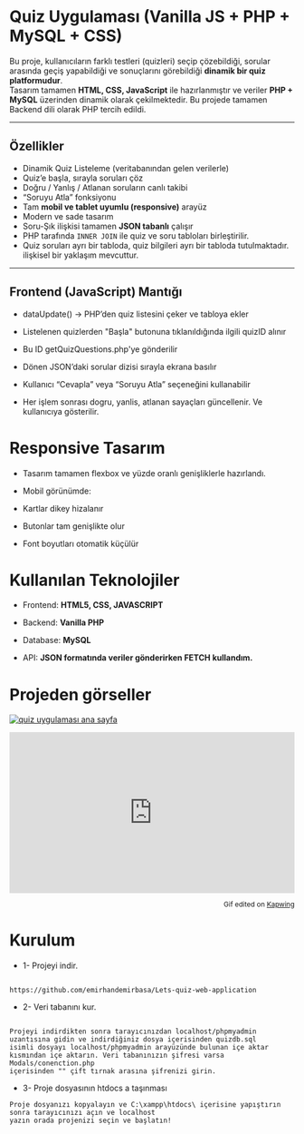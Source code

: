 # Quiz Uygulaması (Vanilla JS + PHP + MySQL + CSS)

Bu proje, kullanıcıların farklı testleri (quizleri) seçip çözebildiği, sorular arasında geçiş yapabildiği ve sonuçlarını görebildiği **dinamik bir quiz platformudur**.  
Tasarım tamamen **HTML, CSS, JavaScript** ile hazırlanmıştır ve veriler **PHP + MySQL** üzerinden dinamik olarak çekilmektedir.
Bu projede tamamen Backend dili olarak PHP tercih edildi.

---

## Özellikler

- Dinamik Quiz Listeleme (veritabanından gelen verilerle)
- Quiz’e başla, sırayla soruları çöz
- Doğru / Yanlış / Atlanan soruların canlı takibi
- “Soruyu Atla” fonksiyonu
- Tam **mobil ve tablet uyumlu (responsive)** arayüz
- Modern ve sade tasarım 
- Soru-Şık ilişkisi tamamen **JSON tabanlı** çalışır
- PHP tarafında `INNER JOIN` ile quiz ve soru tabloları birleştirilir.
- Quiz soruları ayrı bir tabloda, quiz bilgileri ayrı bir tabloda tutulmaktadır. ilişkisel bir yaklaşım mevcuttur.

---



## Frontend (JavaScript) Mantığı

- dataUpdate() → PHP’den quiz listesini çeker ve tabloya ekler

- Listelenen quizlerden "Başla" butonuna tıklanıldığında ilgili quizID alınır

- Bu ID getQuizQuestions.php'ye gönderilir

- Dönen JSON’daki sorular dizisi sırayla ekrana basılır

- Kullanıcı “Cevapla” veya “Soruyu Atla” seçeneğini kullanabilir

- Her işlem sonrası dogru, yanlis, atlanan sayaçları güncellenir. Ve kullanıcıya gösterilir.

# Responsive Tasarım

- Tasarım tamamen flexbox ve yüzde oranlı genişliklerle hazırlandı.
- Mobil görünümde:

- Kartlar dikey hizalanır

- Butonlar tam genişlikte olur

- Font boyutları otomatik küçülür

# Kullanılan Teknolojiler

- Frontend: **HTML5, CSS, JAVASCRIPT**

- Backend: **Vanilla PHP**

- Database: **MySQL**

- API: **JSON formatında veriler gönderirken FETCH kullandım.**

# Projeden görseller

<a href="https://hizliresim.com/730s8pp"><img src="https://i.hizliresim.com/730s8pp.png" alt="quiz uygulaması ana sayfa"></a>
<div style="height: 0; padding-bottom: calc(56.25%); position:relative; width: 100%;"><iframe allow="autoplay; gyroscope;" allowfullscreen height="100%" referrerpolicy="strict-origin" src="https://www.kapwing.com/e/68ed7c3d94b9142e83db4868" style="border:0; height:100%; left:0; overflow:hidden; position:absolute; top:0; width:100%" title="Embedded content made on Kapwing" width="100%"></iframe></div><p style="font-size: 12px; text-align: right;">Gif edited on <a href="https://www.kapwing.com/video-editor">Kapwing</a></p>

# Kurulum

- 1- Projeyi indir.
```

https://github.com/emirhandemirbasa/Lets-quiz-web-application

```
- 2- Veri tabanını kur.
```

Projeyi indirdikten sonra tarayıcınızdan localhost/phpmyadmin uzantısına gidin ve indirdiğiniz dosya içerisinden quizdb.sql
isimli dosyayı localhost/phpmyadmin arayüzünde bulunan içe aktar kısmından içe aktarın. Veri tabanınızın şifresi varsa Modals/conenction.php
içerisinden "" çift tırnak arasına şifrenizi girin.

```

- 3- Proje dosyasının htdocs a taşınması
```
Proje dosyanızı kopyalayın ve C:\xampp\htdocs\ içerisine yapıştırın sonra tarayıcınızı açın ve localhost 
yazın orada projenizi seçin ve başlatın!


```